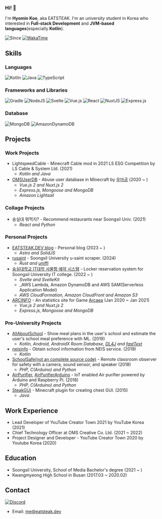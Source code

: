 ### Hi! 👋
I'm **Hyomin Koo**, aka EATSTEAK. I'm an university student in Korea who interested in **Full-stack Development** and **JVM-based languages**(especially **Kotlin**).

![Since](https://img.shields.io/badge/since-2013-black?style=for-the-badge&logo=github&logoColor=white)
[![WakaTime](https://wakatime.com/badge/user/ea357eda-568e-40f7-a00c-8cacc075ce1e.svg?style=for-the-badge)](https://wakatime.com/@ea357eda-568e-40f7-a00c-8cacc075ce1e)

## Skills
### Languages
![Kotlin](https://img.shields.io/badge/kotlin-%230095D5.svg?style=for-the-badge&logo=kotlin&logoColor=white)
![Java](https://img.shields.io/badge/java-%23ED8B00.svg?style=for-the-badge&logo=java&logoColor=white)
![TypeScript](https://img.shields.io/badge/typescript-%23007ACC.svg?style=for-the-badge&logo=typescript&logoColor=white)
### Frameworks and Libraries
![Gradle](https://img.shields.io/badge/Gradle-02303A.svg?style=for-the-badge&logo=Gradle&logoColor=white)
![NodeJS](https://img.shields.io/badge/node.js-6DA55F?style=for-the-badge&logo=node.js&logoColor=white)
![Svelte](https://img.shields.io/badge/svelte-%23f1413d.svg?style=for-the-badge&logo=svelte&logoColor=white)
![Vue.js](https://img.shields.io/badge/vuejs-%2335495e.svg?style=for-the-badge&logo=vuedotjs&logoColor=%234FC08D)
![React](https://img.shields.io/badge/react-%2320232a.svg?style=for-the-badge&logo=react&logoColor=%2361DAFB)
![NuxtJS](https://img.shields.io/badge/Nuxt-black?style=for-the-badge&logo=nuxt.js&logoColor=white)
![Express.js](https://img.shields.io/badge/express.js-%23404d59.svg?style=for-the-badge&logo=express&logoColor=%2361DAFB)
### Database
![MongoDB](https://img.shields.io/badge/MongoDB-%234ea94b.svg?style=for-the-badge&logo=mongodb&logoColor=white)
![AmazonDynamoDB](https://img.shields.io/badge/Amazon%20DynamoDB-4053D6?style=for-the-badge&logo=Amazon%20DynamoDB&logoColor=white)
</details>

## Projects
### Work Projects
* LightspeedCable - Minecraft Cable mod in 2021 LS ESG Competition by LS Cable & System Ltd. (2021)
  * _Kotlin and Java_
* [OMSUserDB](https://userdb.ourmc.space) - Abuse user database in Minecraft by [우마공](https://cafe.naver.com/minecraftgame) (2020 ~ )
  * _Vue.js 2 and Nuxt.js 2_
  * _Express.js, Mongoose and MongoDB_
  * _Amazon Lightsail_
### Collage Projects
* 숭실대 뭐먹지? - Recommend restaurants near Soongsil Univ. (2021)
  * _React and Python_
### Personal Projects
* [EATSTEAK.DEV blog](https://eatsteak.dev) - Personal blog (2023 ~ )
  * _Astro and SolidJS_
* [rusaint](https://github.com/eatsteak/rusaint) - Soongsil University u-saint scraper. (2024)
  * _Rust and [uniffi](https://github.com/mozilla/uniffi-rs)_
* [숭실대학교 IT대학 사물함 예약 시스템](https://github.com/twinsteak/lockerweb) - Locker reservation system for Soongsil University IT college. (2022 ~ )
  * _Svelte and SvelteKit_
  * _AWS Lambda, Amazon DynamoDB and AWS SAM(Serverless Application Model)
  * _AWS CloudFormation, Amazon CloudFront and Amazon S3_
* [ARCINFO](https://github.com/arc-info/arcinfo) - An statistics site for Game [Arcaea](https://arcaea.lowiro.com) (Jan 2020 ~ Jan 2021)
  * _Vue.js 2 and Nuxt.js 2_
  * _Express.js, Mongoose and MongoDB_
### Pre-University Projects
* [AllAboutSchool](https://github.com/eatsteak/AllAboutSchool) - Show meal plans in the user's school and estimate the user's school meal preference with ML. (2019)
  * _Kotlin, Android, AndroidX Room Database, [DL4J](https://deeplearning4j.konduit.ai/) and [fastText](https://fasttext.cc/)_
* [neisinfo](https://github.com/eatsteak/neisinfo) - Obtain school information from NEIS service. (2019)
  * _Kotlin_
* [SchoolSafe(not an complete source code)](https://github.com/eatsteak/SchoolSafe) - Remote classroom observer for safety with a camera, sound sensor, and speaker (2018)
  * _PHP, C(Arduino) and Python_
* [AirPurifier](https://github.com/eatsteak/AirPurifier), [AirPurifierArduino](https://github.com/eatsteak/AirPurifierArduino) - IoT enabled Air purifier powered by Arduino and Raspberry Pi. (2018)
  * _PHP, C(Arduino) and Python_
* [SteakGUI](https://github.com/eatsteak/SteakGUI-Deprecated) - Minecraft plugin for creating chest GUI. (2015)
  * _Java_

## Work Experience
* Lead Developer of YouTube Creator Town 2021 by YouTube Korea (2021)
* Chief Technology Officer at OMS Creative Co. Ltd. (2021 ~ 2022)
* Project Designer and Developer - YouTube Creator Town 2020 by Youtube Korea (2020)


## Education
* Soongsil University, School of Media Bachelor's degree (2021 ~ )
* Kwangmyeong High School in Busan (2017.03 ~ 2020.02)

## Contact
[![Discord](https://img.shields.io/badge/Discord-EATSTEAK%237985-%235865F2?style=for-the-badge&logo=discord)](https://discordapp.com/users/213674216845737985)
* Email: [me@eatsteak.dev](mailto:me@eatsteak.dev)
